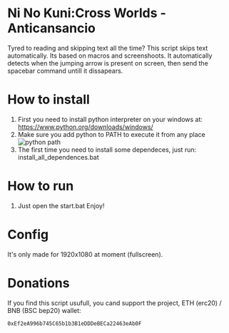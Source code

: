 # Ni No Kuni:Cross Worlds - Anticansancio
Tyred to reading and skipping text all the time?
This script skips text automatically. Its based on macros and screenshoots. It automatically detects when the jumping arrow is present on screen, then send the spacebar command untill it dissapears.

# How to install
1) First you need to install python interpreter on your windows at:
https://www.python.org/downloads/windows/
2) Make sure you add python to PATH to execute it from any place
![python path](https://i.imgur.com/pAIyWDT.png)
3) The first time you need to install some dependeces, just run:
install_all_dependences.bat

# How to run
1) Just open the start.bat
Enjoy!

# Config
It's only made for 1920x1080 at moment (fullscreen).

# Donations
If you find this script usufull, you cand support the project,
ETH (erc20) / BNB (BSC bep20) wallet:
```sh
0xEf2eA996b745C65b1b3B1eDDDeBECa22463eAb0F
```
